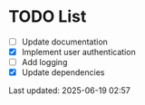 # TODO List

- [ ] Update documentation
- [x] Implement user authentication
- [ ] Add logging
- [x] Update dependencies

Last updated: 2025-06-19 02:57
